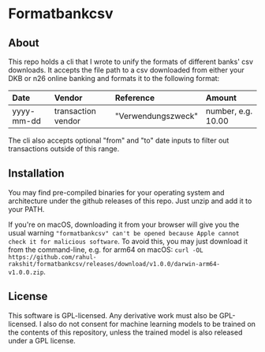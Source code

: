 # Formatbankcsv

## About

This repo holds a cli that I wrote to unify the formats of different banks' csv downloads. It accepts the file path to a csv downloaded from either your DKB or n26 online banking and formats it to the following format:

| Date       | Vendor             | Reference          | Amount             |
| :--------- | :----------------- | :----------------- | :----------------- |
| yyyy-mm-dd | transaction vendor | "Verwendungszweck" | number, e.g. 10.00 |

The cli also accepts optional "from" and "to" date inputs to filter out transactions outside of this range.

## Installation

You may find pre-compiled binaries for your operating system and architecture under the github releases of this repo. Just unzip and add it to your PATH.

If you're on macOS, downloading it from your browser will give you the usual warning `"formatbankcsv" can't be opened because Apple cannot check it for malicious software`. To avoid this, you may just download it from the command-line, e.g. for arm64 on macOS: `curl -OL https://github.com/rahul-rakshit/formatbankcsv/releases/download/v1.0.0/darwin-arm64-v1.0.0.zip`.

## License

This software is GPL-licensed. Any derivative work must also be GPL-licensed. I also do not consent for machine learning models to be trained on the contents of this repository, unless the trained model is also released under a GPL license.